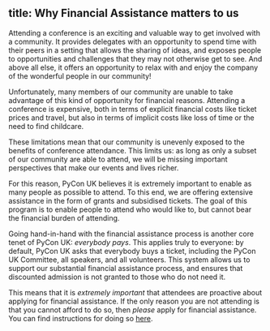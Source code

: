 title: Why Financial Assistance matters to us
---

Attending a conference is an exciting and valuable way to get involved with a
community. It provides delegates with an opportunity to spend time with their
peers in a setting that allows the sharing of ideas, and exposes people to
opportunities and challenges that they may not otherwise get to see. And above
all else, it offers an opportunity to relax with and enjoy the company of the
wonderful people in our community!

Unfortunately, many members of our community are unable to take advantage of
this kind of opportunity for financial reasons. Attending a conference is
expensive, both in terms of explicit financial costs like ticket prices and
travel, but also in terms of implicit costs like loss of time or the need to
find childcare.

These limitations mean that our community is unevenly exposed to the benefits
of conference attendance. This limits us: as long as only a subset of our
community are able to attend, we will be missing important perspectives that
make our events and lives richer.

For this reason, PyCon UK believes it is extremely important to enable as many
people as possible to attend. To this end, we are offering extensive assistance
in the form of grants and subsidised tickets. The goal of this program is to
enable people to attend who would like to, but cannot bear the financial burden
of attending.

Going hand-in-hand with the financial assistance process is another core
tenet of PyCon UK: *everybody pays*. This applies truly to everyone: by
default, PyCon UK asks that everybody buys a ticket, including the PyCon UK
Committee, all speakers, and all volunteers. This system allows us to support
our substantial financial assistance process, and ensures that discounted
admission is not granted to those who do not need it.

This means that it is *extremely important* that attendees are proactive about
applying for financial assistance. If the only reason you are not attending is
that you cannot afford to do so, then *please* apply for financial assistance.
You can find instructions for doing so [here](/financial-assistance/).
